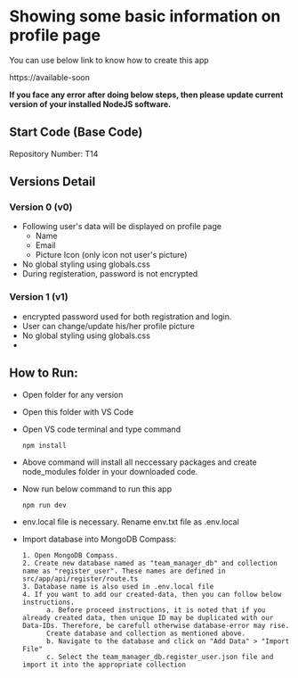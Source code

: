 # Showing some basic information on profile page

You can use below link to know how to create this app

https://available-soon

**If you face any error after doing below steps, then please update current version of your installed NodeJS software.**

## Start Code (Base Code)

Repository Number: T14

## Versions Detail

### Version 0 (v0)

- Following user's data will be displayed on profile page
  - Name
  - Email
  - Picture Icon (only icon not user's picture)
- No global styling using globals.css
- During registeration, password is not encrypted

### Version 1 (v1)

- encrypted password used for both registration and login.
- User can change/update his/her profile picture
- No global styling using globals.css
-

## How to Run:

- Open folder for any version
- Open this folder with VS Code
- Open VS code terminal and type command

      npm install

- Above command will install all neccessary packages and create node_modules folder in your downloaded code.

- Now run below command to run this app

      npm run dev

- env.local file is necessary. Rename env.txt file as .env.local

- Import database into MongoDB Compass:

      1. Open MongoDB Compass.
      2. Create new database named as "team_manager_db" and collection name as "register_user". These names are defined in src/app/api/register/route.ts
      3. Database name is also used in .env.local file
      4. If you want to add our created-data, then you can follow below instructions.
            a. Before proceed instructions, it is noted that if you already created data, then unique ID may be duplicated with our Data-IDs. Therefore, be carefull otherwise database-error may rise.
            Create database and collection as mentioned above.
            b. Navigate to the database and click on "Add Data" > "Import File"
            c. Select the team_manager_db.register_user.json file and import it into the appropriate collection
